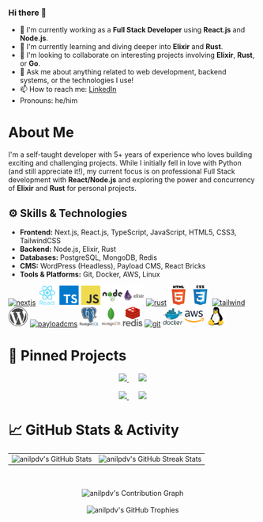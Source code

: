 

### Hi there 👋

- 🔭 I'm currently working as a **Full Stack Developer** using **React.js** and **Node.js**.
- 🌱 I'm currently learning and diving deeper into **Elixir** and **Rust**.
- 👯 I'm looking to collaborate on interesting projects involving **Elixir**, **Rust**, or **Go**.
- 💬 Ask me about anything related to web development, backend systems, or the technologies I use!
- 📫 How to reach me: [LinkedIn](https://www.linkedin.com/in/anil-pdv-090b8a134/)
- Pronouns: he/him

# About Me

I'm a self-taught developer with 5+ years of experience who loves building exciting and challenging projects. While I initially fell in love with Python (and still appreciate it!), my current focus is on professional Full Stack development with **React/Node.js** and exploring the power and concurrency of **Elixir** and **Rust** for personal projects.

## ⚙️ Skills & Technologies

- **Frontend:** Next.js, React.js, TypeScript, JavaScript, HTML5, CSS3, TailwindCSS
- **Backend:** Node.js, Elixir, Rust
- **Databases:** PostgreSQL, MongoDB, Redis
- **CMS:** WordPress (Headless), Payload CMS, React Bricks
- **Tools & Platforms:** Git, Docker, AWS, Linux

<p align="left">
  <a href="https://nextjs.org/" target="_blank" rel="noreferrer"><img src="https://cdn.worldvectorlogo.com/logos/nextjs-13.svg" alt="nextjs" width="40" height="40"/></a>
  <a href="https://reactjs.org/" target="_blank" rel="noreferrer"><img src="https://raw.githubusercontent.com/devicons/devicon/master/icons/react/react-original-wordmark.svg" alt="react" width="40" height="40"/></a>
  <a href="https://www.typescriptlang.org/" target="_blank" rel="noreferrer"><img src="https://raw.githubusercontent.com/devicons/devicon/master/icons/typescript/typescript-original.svg" alt="typescript" width="40" height="40"/></a>
  <a href="https://developer.mozilla.org/en-US/docs/Web/JavaScript" target="_blank" rel="noreferrer"><img src="https://raw.githubusercontent.com/devicons/devicon/master/icons/javascript/javascript-original.svg" alt="javascript" width="40" height="40"/></a>
  <a href="https://nodejs.org" target="_blank" rel="noreferrer"><img src="https://raw.githubusercontent.com/devicons/devicon/master/icons/nodejs/nodejs-original-wordmark.svg" alt="nodejs" width="40" height="40"/></a>
  <a href="https://elixir-lang.org/" target="_blank" rel="noreferrer"><img src="https://raw.githubusercontent.com/devicons/devicon/master/icons/elixir/elixir-original-wordmark.svg" alt="elixir" width="40" height="40"/></a>
  <a href="https://www.rust-lang.org" target="_blank" rel="noreferrer"><img src="https://cdn.simpleicons.org/rust/DEA584" alt="rust" width="40" height="40"/></a>
  <a href="https://www.w3.org/html/" target="_blank" rel="noreferrer"><img src="https://raw.githubusercontent.com/devicons/devicon/master/icons/html5/html5-original-wordmark.svg" alt="html5" width="40" height="40"/></a>
  <a href="https://www.w3schools.com/css/" target="_blank" rel="noreferrer"><img src="https://raw.githubusercontent.com/devicons/devicon/master/icons/css3/css3-original-wordmark.svg" alt="css3" width="40" height="40"/></a>
  <a href="https://tailwindcss.com/" target="_blank" rel="noreferrer"><img src="https://www.vectorlogo.zone/logos/tailwindcss/tailwindcss-icon.svg" alt="tailwind" width="40" height="40"/></a>
  <a href="https://wordpress.org" target="_blank" rel="noreferrer"><img src="https://raw.githubusercontent.com/devicons/devicon/master/icons/wordpress/wordpress-plain.svg" alt="wordpress" width="40" height="40"/></a>
  <a href="https://payloadcms.com/" target="_blank" rel="noreferrer"><img src="https://cdn.simpleicons.org/payloadcms/1A1A1A" alt="payloadcms" width="40" height="40"/></a>
  <a href="https://www.postgresql.org" target="_blank" rel="noreferrer"><img src="https://raw.githubusercontent.com/devicons/devicon/master/icons/postgresql/postgresql-original-wordmark.svg" alt="postgresql" width="40" height="40"/></a>
  <a href="https://www.mongodb.com/" target="_blank" rel="noreferrer"><img src="https://raw.githubusercontent.com/devicons/devicon/master/icons/mongodb/mongodb-original-wordmark.svg" alt="mongodb" width="40" height="40"/></a>
  <a href="https://redis.io" target="_blank" rel="noreferrer"><img src="https://raw.githubusercontent.com/devicons/devicon/master/icons/redis/redis-original-wordmark.svg" alt="redis" width="40" height="40"/></a>
  <a href="https://git-scm.com/" target="_blank" rel="noreferrer"><img src="https://www.vectorlogo.zone/logos/git-scm/git-scm-icon.svg" alt="git" width="40" height="40"/></a>
  <a href="https://www.docker.com/" target="_blank" rel="noreferrer"><img src="https://raw.githubusercontent.com/devicons/devicon/master/icons/docker/docker-original-wordmark.svg" alt="docker" width="40" height="40"/></a>
  <a href="https://aws.amazon.com" target="_blank" rel="noreferrer"><img src="https://raw.githubusercontent.com/devicons/devicon/master/icons/amazonwebservices/amazonwebservices-original-wordmark.svg" alt="aws" width="40" height="40"/></a>
  <a href="https://www.linux.org/" target="_blank" rel="noreferrer"><img src="https://raw.githubusercontent.com/devicons/devicon/master/icons/linux/linux-original.svg" alt="linux" width="40" height="40"/></a>
</p>

# 📌 Pinned Projects

<p align="center">
  <a href="https://github.com/anilpdv/video-downloader-dioxus">
    <img src="https://github-readme-stats.vercel.app/api/pin/?username=anilpdv&repo=video-downloader-dioxus&theme=tokyonight&show_icons=true" />
  </a>&nbsp;&nbsp;&nbsp;&nbsp;
  <a href="https://github.com/anilpdv/MusicApp">
    <img src="https://github-readme-stats.vercel.app/api/pin/?username=anilpdv&repo=MusicApp&theme=tokyonight&show_icons=true" />
  </a>
  <br><br>
  <a href="https://github.com/anilpdv/ebook_viewer_project">
    <img src="https://github-readme-stats.vercel.app/api/pin/?username=anilpdv&repo=ebook_viewer_project&theme=tokyonight&show_icons=true" />
  </a>&nbsp;&nbsp;&nbsp;&nbsp;
  <a href="https://github.com/anilpdv/quotes-cli">
    <img src="https://github-readme-stats.vercel.app/api/pin/?username=anilpdv&repo=quotes-cli&theme=tokyonight&show_icons=true" />
  </a>
</p>

# 📈 GitHub Stats & Activity

<table align="center">
  <tr>
    <td>
      <img src="https://github-readme-stats.vercel.app/api?username=anilpdv&show_icons=true&theme=tokyonight&count_private=true&include_all_commits=true&hide_rank=true" alt="anilpdv's GitHub Stats"/>
    </td>
    <td>
      <img src="https://github-readme-streak-stats.herokuapp.com/?user=anilpdv&theme=tokyonight" alt="anilpdv's GitHub Streak Stats"/>
    </td>
  </tr>
</table>

<p align="center">
  <br><br>
  <img src="https://github-readme-activity-graph.vercel.app/graph?username=anilpdv&theme=tokyonight&hide_border=true&area=true" alt="anilpdv's Contribution Graph"/>
  <br><br>
  <img src="https://github-profile-trophy.vercel.app/?username=anilpdv&theme=tokyonight&row=1&column=7&margin-w=15&margin-h=15" alt="anilpdv's GitHub Trophies"/>
</p>

